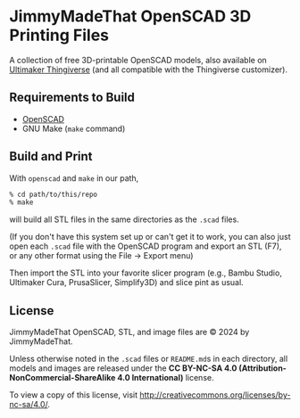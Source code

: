 # JimmyMadeThat OpenSCAD 3D Printing Files

A collection of free 3D-printable OpenSCAD models, also available on [Ultimaker Thingiverse](https://www.thingiverse.com/jimmymadethat/designs) (and all compatible with the Thingiverse customizer).

## Requirements to Build

 * [OpenSCAD](https://openscad.org/)
 * GNU Make (`make` command)

## Build and Print

With `openscad` and `make` in our path,

```zsh
% cd path/to/this/repo
% make
```

will build all STL files in the same directories as the `.scad` files.

(If you don't have this system set up or can't get it to work, you can also just open each `.scad` file with the OpenSCAD program and export an STL (F7), or any other format using the File -> Export menu)

Then import the STL into your favorite slicer program (e.g., Bambu Studio, Ultimaker Cura, PrusaSlicer, Simplify3D) and slice pint as usual.

## License

JimmyMadeThat OpenSCAD, STL, and image files are © 2024 by JimmyMadeThat.

Unless otherwise noted in the `.scad` files or `README.md`s in each directory, all models and images are released under the **CC BY-NC-SA 4.0 (Attribution-NonCommercial-ShareAlike 4.0 International)** license.

To view a copy of this license, visit http://creativecommons.org/licenses/by-nc-sa/4.0/.
